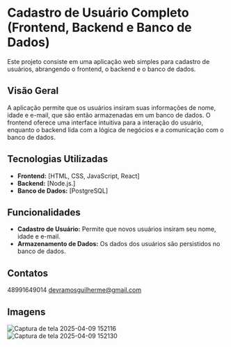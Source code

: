 # Cadastro de Usuário Completo (Frontend, Backend e Banco de Dados)

Este projeto consiste em uma aplicação web simples para cadastro de usuários, abrangendo o frontend, o backend e o banco de dados.

## Visão Geral

A aplicação permite que os usuários insiram suas informações de nome, idade e e-mail, que são então armazenadas em um banco de dados. O frontend oferece uma interface intuitiva para a interação do usuário, enquanto o backend lida com a lógica de negócios e a comunicação com o banco de dados.

## Tecnologias Utilizadas

* **Frontend:** [HTML, CSS, JavaScript, React]
* **Backend:** [Node.js.]
* **Banco de Dados:** [PostgreSQL]

## Funcionalidades

* **Cadastro de Usuário:** Permite que novos usuários insiram seu nome, idade e e-mail.
* **Armazenamento de Dados:** Os dados dos usuários são persistidos no banco de dados.

## Contatos
48991649014
devramosguilherme@gmail.com

## Imagens
![Captura de tela 2025-04-09 152116](https://github.com/user-attachments/assets/2a2f611a-d047-49c9-9399-6c41a9c647f8)
![Captura de tela 2025-04-09 152130](https://github.com/user-attachments/assets/fef84c76-bf55-4d8a-94d1-c6de72d4a7a9)
